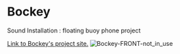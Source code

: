 # Bockey
Sound Installation : floating buoy phone project

[Link to Bockey's project site.](https://rockey.design/Bockey)
![Bockey-FRONT-not_in_use](https://github.com/rockeyhere/Bockey/assets/92657171/8ca489a1-6d31-47f3-a8bb-a036c9316fb4)
